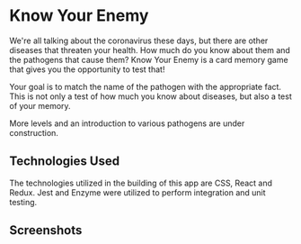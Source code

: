 # Know Your Enemy

We're all talking about the coronavirus these days, but there are other diseases that threaten your health. How much do you know about them and the pathogens that cause them? Know Your Enemy is a card memory game that gives you the opportunity to test that!

Your goal is to match the name of the pathogen with the appropriate fact. This is not only a test of how much you know about diseases, but also a test of your memory.

More levels and an introduction to various pathogens are under construction.

## Technologies Used
The technologies utilized in the building of this app are CSS, React and Redux. Jest and Enzyme were utilized to perform integration and unit testing.

## Screenshots
